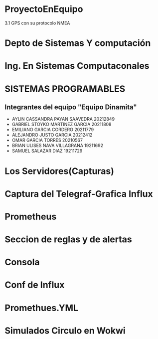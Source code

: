 # ProyectoEnEquipo
3.1 GPS con su protocolo NMEA
# Depto de Sistemas Y computación 
# Ing. En Sistemas Computaconales
# SISTEMAS PROGRAMABLES 

## Integrantes del equipo "Equipo Dinamita"
* AYLIN CASSANDRA PAYAN SAAVEDRA 20212849
* GABRIEL STOYKO MARTINEZ GARCIA 20211808
* EMILIANO GARCIA CORDERO 20211779
* ALEJANDRO JUSTO GARCIA 20212412
* OMAR GARCIA TORRES 20210567
* BRIAN ULISES NAVA VILLAGRANA 19211692
* SAMUEL SALAZAR DIAZ 19211729

# Los Servidores(Capturas)



# Captura del Telegraf-Grafica Influx



# Prometheus



# Seccion de reglas y de alertas


# Consola


# Conf de Influx


# Promethues.YML




# Simulados Circulo en Wokwi
